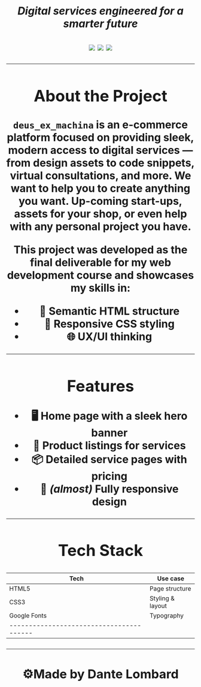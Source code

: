 <h1 align="center"><style="color: purple"deus_ex_machina</h1>
<p align="center"><em>Digital services engineered for a smarter future</em></p>

<p align="center">
  <img src="https://img.shields.io/badge/status-in%20progress-blueviolet?style=flat-square" />
  <img src="https://img.shields.io/badge/built%20with-HTML%20%26%20CSS-orange?style=flat-square" />
  <img src="https://img.shields.io/badge/project-final%20course%20project-brightgreen?style=flat-square" />
</p>

---

## About the Project

**`deus_ex_machina`** is an e-commerce platform focused on providing sleek, modern access to **digital services** — from design assets to code snippets, virtual consultations, and more. We want to help you to create anything you want. Up-coming start-ups, assets for your shop, or even help with any personal project you have.

This project was developed as the **final deliverable** for my web development course and showcases my skills in:

- 📄 Semantic HTML structure
- 🎨 Responsive CSS styling
- 🌐 UX/UI thinking

---

## Features

- 🖥️ Home page with a sleek hero banner
- 🛒 Product listings for services
- 📦 Detailed service pages with pricing
- 📱 <em>(almost)</em> Fully responsive design

---

## Tech Stack

| Tech         | Use case                |
|--------------|-------------------------|
| HTML5        | Page structure          |
| CSS3         | Styling & layout        |
| Google Fonts | Typography              |
|----------------------------------------|

---

<h3 align="center">⚙Made by Dante Lombard</h3>

